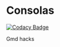 # Consolas

[![Codacy Badge](https://api.codacy.com/project/badge/Grade/8302d150e66f4d1ab88f56d4a1d65d62)](https://app.codacy.com/gh/Mefewe/ConsoleNoClipGD?utm_source=github.com&utm_medium=referral&utm_content=Mefewe/ConsoleNoClipGD&utm_campaign=Badge_Grade)

Gmd hacks
